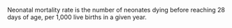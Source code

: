 Neonatal mortality rate is the number of neonates dying before reaching 28 days of age, per 1,000 live births in a given year.